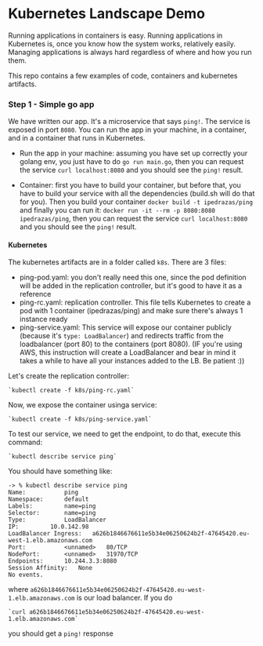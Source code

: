 # Kubernetes Landscape Demo


Running applications in containers is easy. Running applications in Kubernetes is, once you know how the system works, relatively easily.
Managing applications is always hard regardless of where and how you run them.

This repo contains a few examples of code, containers and kubernetes artifacts.

### Step 1 - Simple go app

We have written our app. It's a microservice that says `ping!`. The service is exposed in port `8080`. You can run the app in your machine, in a container, and in a container that runs in Kubernetes.

* Run the app in your machine: assuming you have set up correctly your golang env, you just have to do `go run main.go`, then you can request the service `curl localhost:8080` and you should see the `ping!` result.

* Container: first you have to build your container, but before that, you have to build your service with all the dependencies (build.sh will do that for you). Then you build your container `docker build -t ipedrazas/ping` and finally you can run it: `docker run -it --rm -p 8080:8080 ipedrazas/ping`, then you can request the service `curl localhost:8080` and you should see the `ping!` result.


#### Kubernetes

The kubernetes artifacts are in a folder called `k8s`. There are 3 files:

* ping-pod.yaml: you don't really need this one, since the pod definition will be added in the replication controller, but it's good to have it as a reference
* ping-rc.yaml: replication controller. This file tells Kubernetes to create a pod with 1 container (ipedrazas/ping) and make sure there's always 1 instance ready
* ping-service.yaml: This service will expose our container publicly (because it's `type: LoadBalancer`) and redirects traffic from the loadbalancer (port 80) to the containers (port 8080). (IF you're using AWS, this instruction will create a LoadBalancer and bear in mind it takes a while to have all your instances added to the LB. Be patient :))

Let's create the replication controller:

    `kubectl create -f k8s/ping-rc.yaml`

Now, we expose the container usinga  service:

    `kubectl create -f k8s/ping-service.yaml`

To test our service, we need to get the endpoint, to do that, execute this command:

    `kubectl describe service ping`

You should have something like:

```
-> % kubectl describe service ping
Name:           ping
Namespace:      default
Labels:         name=ping
Selector:       name=ping
Type:           LoadBalancer
IP:         10.0.142.98
LoadBalancer Ingress:   a626b1846676611e5b34e06250624b2f-47645420.eu-west-1.elb.amazonaws.com
Port:           <unnamed>   80/TCP
NodePort:       <unnamed>   31970/TCP
Endpoints:      10.244.3.3:8080
Session Affinity:   None
No events.
```

where `a626b1846676611e5b34e06250624b2f-47645420.eu-west-1.elb.amazonaws.com` is our load balancer. If you do

    `curl a626b1846676611e5b34e06250624b2f-47645420.eu-west-1.elb.amazonaws.com`

you should get a `ping!` response
